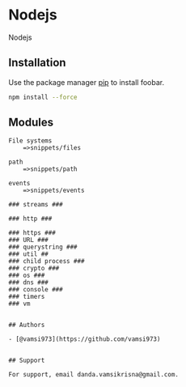 # Nodejs

Nodejs

## Installation

Use the package manager [pip](https://pip.pypa.io/en/stable/) to install foobar.

```bash
npm install --force
```

## Modules 
```node
File systems 
    =>snippets/files

path 
    =>snippets/path

events
    =>snippets/events

### streams ###

### http ###

### https ###
### URL ###
### querystring ###
### util ##
### child process ###
### crypto ###
### os ###
### dns ###
### console ###
### timers
### vm


## Authors

- [@vamsi973](https://github.com/vamsi973)


## Support

For support, email danda.vamsikrisna@gmail.com.

